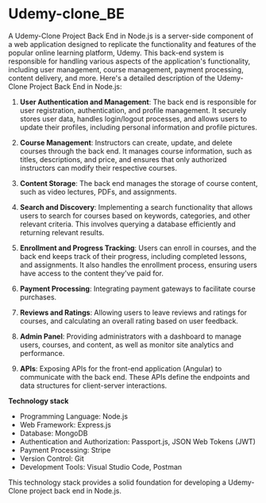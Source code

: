# Udemy-clone_BE
A Udemy-Clone Project Back End in Node.js is a server-side component of a web application designed to replicate the functionality and features of the popular online learning platform, Udemy. 
This back-end system is responsible for handling various aspects of the application's functionality, including user management, course management, payment processing, content delivery, and more. 
Here's a detailed description of the Udemy-Clone Project Back End in Node.js:

1. **User Authentication and Management**: 
  The back end is responsible for user registration, authentication, and profile management. 
  It securely stores user data, handles login/logout processes, and allows users to update their profiles, including personal information and profile pictures.

2. **Course Management**: 
  Instructors can create, update, and delete courses through the back end. 
  It manages course information, such as titles, descriptions, and price, and ensures that only authorized instructors can modify their respective courses.

3. **Content Storage**: 
  The back end manages the storage of course content, such as video lectures, PDFs, and assignments. 

4. **Search and Discovery**: 
  Implementing a search functionality that allows users to search for courses based on keywords, categories, and other relevant criteria. 
  This involves querying a database efficiently and returning relevant results.

5. **Enrollment and Progress Tracking**: 
  Users can enroll in courses, and the back end keeps track of their progress, including completed lessons, and assignments. 
  It also handles the enrollment process, ensuring users have access to the content they've paid for.

6. **Payment Processing**: 
  Integrating payment gateways to facilitate course purchases.

7. **Reviews and Ratings**: 
   Allowing users to leave reviews and ratings for courses, and calculating an overall rating based on user feedback.

8. **Admin Panel**: 
   Providing administrators with a dashboard to manage users, courses, and content, as well as monitor site analytics and performance.

9. **APIs**: 
  Exposing APIs for the front-end application (Angular) to communicate with the back end. 
  These APIs define the endpoints and data structures for client-server interactions.

**Technology stack**

- Programming Language: Node.js
- Web Framework: Express.js
- Database: MongoDB    
- Authentication and Authorization: Passport.js, JSON Web Tokens (JWT)
- Payment Processing: Stripe
- Version Control: Git
- Development Tools: Visual Studio Code, Postman

This technology stack provides a solid foundation for developing a Udemy-Clone project back end in Node.js. 

